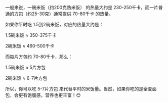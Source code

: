 一般来说，一碗米饭（约200克熟米饭） 的热量大约是 230-250千卡，而一片普通的方包（约25-30克）通常提供 70-80千卡 的热量。

如果你平时吃 1.5到2碗米饭，对应的热量大约是：

1.5碗米饭 ≈ 350-375千卡

2碗米饭 ≈ 460-500千卡

而每片方包约 70-80千卡，那么：

1.5碗米饭 ≈ 5片方包

2碗米饭 ≈ 6-7片方包

所以，你可以吃 5-7片方包 来代替平时的米饭量。当然，如果你吃的是全麦面包，会更有饱腹感，营养也更丰富！😊